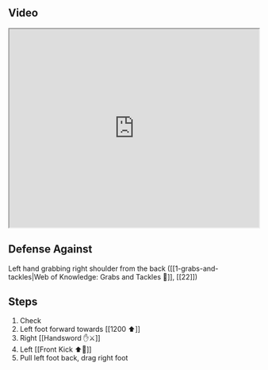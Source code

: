 ## Video


<iframe src="https://www.youtube.com/embed/cu6vogGclN0?start=19" width="100%" height="400"></iframe>

## Defense Against

Left hand grabbing right shoulder from the back ([[1-grabs-and-tackles|Web of Knowledge: Grabs and Tackles 🤝]], [[22]])
## Steps

1. Check
2. Left foot forward towards [[1200 ⬆️]]
3. Right [[Handsword ✋⚔️]]
4. Left [[Front Kick ⬆️🦵]]
5. Pull left foot back, drag right foot
